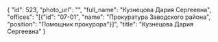 {
    "id": 523,
    "photo_url": "",
    "full_name": "Кузнецова Дария Сергеевна",
    "offices": "[{\"id\": \"07-01\", \"name\": \"Прокуратура Заводского района\", \"position\": \"Помощник прокурора\"}]",
    "title": "Кузнецова Дария Сергеевна"
}